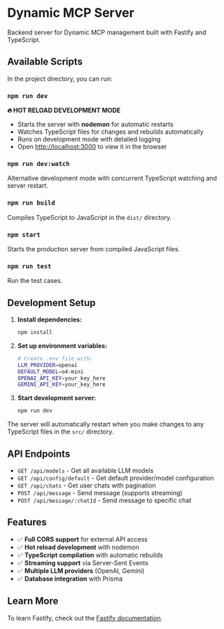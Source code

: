 # Dynamic MCP Server

Backend server for Dynamic MCP management built with Fastify and TypeScript.

## Available Scripts

In the project directory, you can run:

### `npm run dev`

**🔥 HOT RELOAD DEVELOPMENT MODE**
- Starts the server with **nodemon** for automatic restarts
- Watches TypeScript files for changes and rebuilds automatically
- Runs on development mode with detailed logging
- Open [http://localhost:3000](http://localhost:3000) to view it in the browser

### `npm run dev:watch`

Alternative development mode with concurrent TypeScript watching and server restart.

### `npm run build`

Compiles TypeScript to JavaScript in the `dist/` directory.

### `npm start`

Starts the production server from compiled JavaScript files.

### `npm run test`

Run the test cases.

## Development Setup

1. **Install dependencies:**
   ```bash
   npm install
   ```

2. **Set up environment variables:**
   ```bash
   # Create .env file with:
   LLM_PROVIDER=openai
   DEFAULT_MODEL=o4-mini
   OPENAI_API_KEY=your_key_here
   GEMINI_API_KEY=your_key_here
   ```

3. **Start development server:**
   ```bash
   npm run dev
   ```

The server will automatically restart when you make changes to any TypeScript files in the `src/` directory.

## API Endpoints

- `GET /api/models` - Get all available LLM models
- `GET /api/config/default` - Get default provider/model configuration
- `GET /api/chats` - Get user chats with pagination
- `POST /api/message` - Send message (supports streaming)
- `POST /api/message/:chatId` - Send message to specific chat

## Features

- ✅ **Full CORS support** for external API access
- ✅ **Hot reload development** with nodemon
- ✅ **TypeScript compilation** with automatic rebuilds
- ✅ **Streaming support** via Server-Sent Events
- ✅ **Multiple LLM providers** (OpenAI, Gemini)
- ✅ **Database integration** with Prisma

## Learn More

To learn Fastify, check out the [Fastify documentation](https://fastify.dev/docs/latest/).
